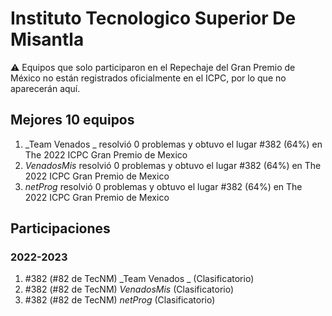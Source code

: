 # Instituto Tecnologico Superior De Misantla

:warning: Equipos que solo participaron en el Repechaje del Gran Premio de México no están registrados oficialmente en el ICPC, por lo que no aparecerán aquí.

## Mejores 10 equipos

1. _Team Venados _ resolvió 0 problemas y obtuvo el lugar #382 (64%) en The 2022 ICPC Gran Premio de Mexico
1. _VenadosMis_ resolvió 0 problemas y obtuvo el lugar #382 (64%) en The 2022 ICPC Gran Premio de Mexico
1. _netProg_ resolvió 0 problemas y obtuvo el lugar #382 (64%) en The 2022 ICPC Gran Premio de Mexico

## Participaciones

### 2022-2023

1. #382 (#82 de TecNM) _Team Venados _ (Clasificatorio)
1. #382 (#82 de TecNM) _VenadosMis_ (Clasificatorio)
1. #382 (#82 de TecNM) _netProg_ (Clasificatorio)



